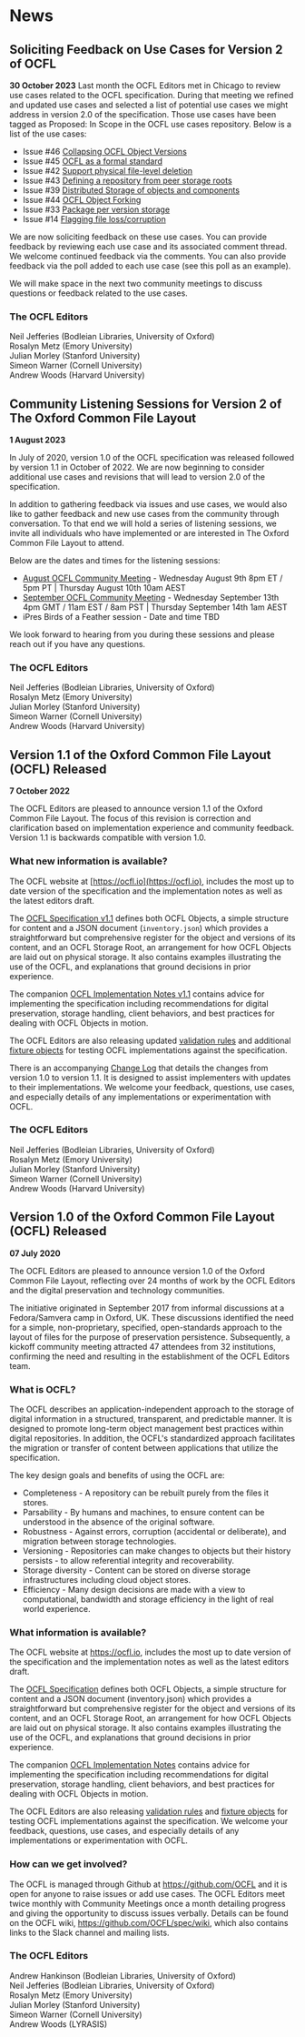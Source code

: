 # News

## Soliciting Feedback on Use Cases for Version 2 of OCFL

**30 October 2023**
Last month the OCFL Editors met in Chicago to review use cases related to the OCFL specification. During that meeting we refined and updated use cases and selected a list of potential use cases we might address in version 2.0 of the specification. Those use cases have been tagged as Proposed: In Scope in the OCFL use cases repository.  Below is a list of the use cases:

- Issue #46 [Collapsing OCFL Object Versions](https://github.com/OCFL/Use-Cases/issues/46)
- Issue #45 [OCFL as a formal standard](https://github.com/OCFL/Use-Cases/issues/45)
- Issue #42 [Support physical file-level deletion](https://github.com/OCFL/Use-Cases/issues/42)
- Issue #43 [Defining a repository from peer storage roots](https://github.com/OCFL/Use-Cases/issues/43)
- Issue #39 [Distributed Storage of objects and components](https://github.com/OCFL/Use-Cases/issues/39)
- Issue #44 [OCFL Object Forking](https://github.com/OCFL/Use-Cases/issues/44)
- Issue #33 [Package per version storage](https://github.com/OCFL/Use-Cases/issues/33)
- Issue #14 [Flagging file loss/corruption](https://github.com/OCFL/Use-Cases/issues/14)

We are now soliciting feedback on these use cases.  You can provide feedback by reviewing each use case and its associated comment thread. We welcome continued feedback via the comments.  You can also provide feedback via the poll added to each use case (see this poll as an example).

We will make space in the next two community meetings to discuss questions or feedback related to the use cases.

### The OCFL Editors

Neil Jefferies (Bodleian Libraries, University of Oxford)\
Rosalyn Metz (Emory University)\
Julian Morley (Stanford University)\
Simeon Warner (Cornell University)\
Andrew Woods (Harvard University)

## Community Listening Sessions for Version 2 of The Oxford Common File Layout

**1 August 2023**

In July of 2020, version 1.0 of the OCFL specification was released followed by version 1.1 in October of 2022. 
We are now beginning to consider additional use cases and revisions that will lead to version 2.0 of the specification.

In addition to gathering feedback via issues and use cases, we would also like to gather feedback and new use cases from 
the community through conversation. To that end we will hold a series of listening sessions, we invite all individuals who 
have implemented or are interested in The Oxford Common File Layout to attend.

Below are the dates and times for the listening sessions:

* [August OCFL Community Meeting](https://github.com/OCFL/spec/wiki/2023.08.09-Community-Meeting) - Wednesday August 9th 8pm
ET / 5pm PT  |  Thursday August 10th 10am AEST
* [September OCFL Community Meeting](https://github.com/OCFL/spec/wiki/2023.09.13-Community-Meeting) - Wednesday September
13th 4pm GMT / 11am EST / 8am PST  |  Thursday September 14th 1am AEST
* iPres Birds of a Feather session - Date and time TBD

We look forward to hearing from you during these sessions and please reach out if you have any questions. 

### The OCFL Editors

Neil Jefferies (Bodleian Libraries, University of Oxford)\
Rosalyn Metz (Emory University)\
Julian Morley (Stanford University)\
Simeon Warner (Cornell University)\
Andrew Woods (Harvard University)

## Version 1.1 of the Oxford Common File Layout (OCFL) Released

**7 October 2022**

The OCFL Editors are pleased to announce version 1.1 of the Oxford Common File Layout. The focus of this revision
is correction and clarification based on implementation experience and community feedback. Version 1.1 is backwards
compatible with version 1.0.

### What new information is available?

The OCFL website at [https://ocfl.io](https://ocfl.io), includes the most up to date version of the specification and 
the implementation notes as well as the latest editors draft.

The [OCFL Specification v1.1](https://ocfl.io/1.1/spec/) defines both OCFL Objects, a simple structure for content and
a JSON document (`inventory.json`) which provides a straightforward but comprehensive register for the object and
versions of its content, and an OCFL Storage Root, an arrangement for how OCFL Objects are laid out on physical storage.
It also contains examples illustrating the use of the OCFL, and explanations that ground decisions in prior experience.

The companion [OCFL Implementation Notes v1.1](https://ocfl.io/1.1/implementation-notes/) contains advice for implementing
the specification including recommendations for digital preservation, storage handling, client behaviors, and best
practices for dealing with OCFL Objects in motion.

The OCFL Editors are also releasing updated [validation rules](https://ocfl.io/1.1/spec/validation-codes.html) and
additional [fixture objects](https://github.com/OCFL/fixtures) for testing OCFL implementations against the specification. 

There is an accompanying [Change Log](https://ocfl.io/1.1/spec/change-log.html) that details the changes from version 1.0
to version 1.1. It is designed to assist implementers with updates to their implementations. We welcome your feedback, 
questions, use cases, and especially details of any implementations or experimentation with OCFL.

### The OCFL Editors

Neil Jefferies (Bodleian Libraries, University of Oxford)\
Rosalyn Metz (Emory University)\
Julian Morley (Stanford University)\
Simeon Warner (Cornell University)\
Andrew Woods (Harvard University)

## Version 1.0 of the Oxford Common File Layout (OCFL) Released

**07 July 2020**

The OCFL Editors are pleased to announce version 1.0 of the Oxford Common File Layout, reflecting over 24 months of
work by the OCFL Editors and the digital preservation and technology communities.

The initiative originated in September 2017 from informal discussions at a Fedora/Samvera camp in Oxford, UK. These
discussions identified the need for a simple, non-proprietary, specified, open-standards approach to the layout of
files for the purpose of preservation persistence. Subsequently, a kickoff community meeting attracted 47 attendees
from 32 institutions, confirming the need and resulting in the establishment of the OCFL Editors team.

### What is OCFL?

The OCFL describes an application-independent approach to the storage of digital information in a structured,
transparent, and predictable manner. It is designed to promote long-term object management best practices within
digital repositories. In addition, the OCFL's standardized approach facilitates the migration or transfer of content
between applications that utilize the specification.

The key design goals and benefits of using the OCFL are:

 - Completeness - A repository can be rebuilt purely from the files it stores.
 - Parsability - By humans and machines, to ensure content can be understood in the absence of the original software.
 - Robustness - Against errors, corruption (accidental or deliberate), and migration between storage technologies.
 - Versioning - Repositories can make changes to objects but their history persists - to allow referential integrity
and recoverability.
 - Storage diversity - Content can be stored on diverse storage infrastructures including cloud object stores.
 - Efficiency - Many design decisions are made with a view to computational, bandwidth and storage efficiency in the
light of real world experience.

### What information is available?

The OCFL website at https://ocfl.io, includes the most up to date version of the specification and the implementation
notes as well as the latest editors draft.

The [OCFL Specification](https://ocfl.io/1.0/spec/) defines both OCFL Objects, a simple structure for content and a JSON document (inventory.json)
which provides a straightforward but comprehensive register for the object and versions of its content, and an OCFL
Storage Root, an arrangement for how OCFL Objects are laid out on physical storage. It also contains examples
illustrating the use of the OCFL, and explanations that ground decisions in prior experience.

The companion [OCFL Implementation Notes](https://ocfl.io/1.0/implementation-notes/) contains advice for implementing
the specification including recommendations for digital preservation, storage handling, client behaviors, and best
practices for dealing with OCFL Objects in motion.

The OCFL Editors are also releasing [validation rules](https://ocfl.io/1.0/spec/validation-codes.html) and
[fixture objects](https://github.com/OCFL/fixtures) for testing OCFL implementations against the specification. We
welcome your feedback, questions, use cases, and especially details of any implementations or experimentation with OCFL.

### How can we get involved?

The OCFL is managed through Github at https://github.com/OCFL and it is open for anyone to raise issues or add use
cases. The OCFL Editors meet twice monthly with Community Meetings once a month detailing progress and giving the
opportunity to discuss issues verbally. Details can be found on the OCFL wiki, https://github.com/OCFL/spec/wiki,
which also contains links to the Slack channel and mailing lists.

### The OCFL Editors

Andrew Hankinson (Bodleian Libraries, University of Oxford)\
Neil Jefferies (Bodleian Libraries, University of Oxford)\
Rosalyn Metz (Emory University)\
Julian Morley (Stanford University)\
Simeon Warner (Cornell University)\
Andrew Woods (LYRASIS)

